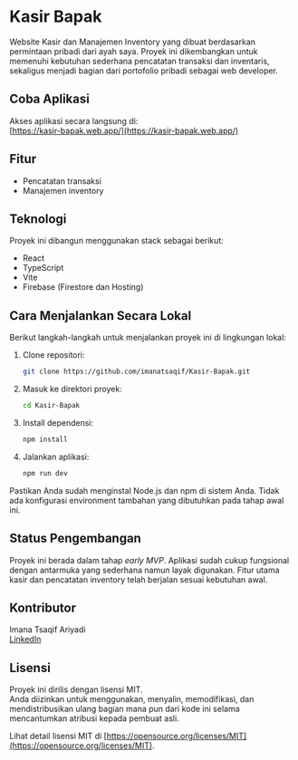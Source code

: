 # Kasir Bapak

Website Kasir dan Manajemen Inventory yang dibuat berdasarkan permintaan pribadi dari ayah saya. Proyek ini dikembangkan untuk memenuhi kebutuhan sederhana pencatatan transaksi dan inventaris, sekaligus menjadi bagian dari portofolio pribadi sebagai web developer.

## Coba Aplikasi

Akses aplikasi secara langsung di:  
[https://kasir-bapak.web.app/](https://kasir-bapak.web.app/)

## Fitur

- Pencatatan transaksi
- Manajemen inventory

## Teknologi

Proyek ini dibangun menggunakan stack sebagai berikut:

- React
- TypeScript
- Vite
- Firebase (Firestore dan Hosting)

## Cara Menjalankan Secara Lokal

Berikut langkah-langkah untuk menjalankan proyek ini di lingkungan lokal:

1. Clone repositori:
   ```bash
   git clone https://github.com/imanatsaqif/Kasir-Bapak.git
   ```

2. Masuk ke direktori proyek:
   ```bash
   cd Kasir-Bapak
   ```

3. Install dependensi:
   ```bash
   npm install
   ```

4. Jalankan aplikasi:
   ```bash
   npm run dev
   ```

Pastikan Anda sudah menginstal Node.js dan npm di sistem Anda. Tidak ada konfigurasi environment tambahan yang dibutuhkan pada tahap awal ini.

## Status Pengembangan

Proyek ini berada dalam tahap *early MVP*. Aplikasi sudah cukup fungsional dengan antarmuka yang sederhana namun layak digunakan. Fitur utama kasir dan pencatatan inventory telah berjalan sesuai kebutuhan awal.

## Kontributor

Imana Tsaqif Ariyadi  
[LinkedIn](https://www.linkedin.com/in/imanatsaqif/)

## Lisensi

Proyek ini dirilis dengan lisensi MIT.  
Anda diizinkan untuk menggunakan, menyalin, memodifikasi, dan mendistribusikan ulang bagian mana pun dari kode ini selama mencantumkan atribusi kepada pembuat asli.

Lihat detail lisensi MIT di [https://opensource.org/licenses/MIT](https://opensource.org/licenses/MIT).